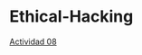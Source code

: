 # Ethical-Hacking

[Actividad 08](https://github.com/sergioguerrero94/Ethical-Hacking/blob/main/Actividad08/A08.%20Osint%20Pasivo%20a%20El%20Pozo.md)
